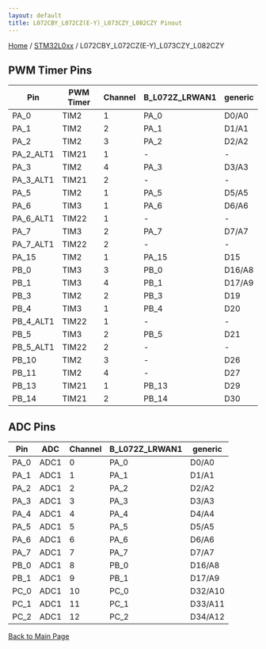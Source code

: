 ```yaml
---
layout: default
title: L072CBY_L072CZ(E-Y)_L073CZY_L082CZY Pinout
---
```


[Home](../../index.md) / [STM32L0xx](../index.md) / L072CBY_L072CZ(E-Y)_L073CZY_L082CZY

## PWM Timer Pins

| Pin | PWM Timer | Channel | B_L072Z_LRWAN1 | generic |
| --- | --- | --- | --- | --- |
| PA_0 | TIM2 | 1 | PA_0 | D0/A0 |
| PA_1 | TIM2 | 2 | PA_1 | D1/A1 |
| PA_2 | TIM2 | 3 | PA_2 | D2/A2 |
| PA_2_ALT1 | TIM21 | 1 | - | - |
| PA_3 | TIM2 | 4 | PA_3 | D3/A3 |
| PA_3_ALT1 | TIM21 | 2 | - | - |
| PA_5 | TIM2 | 1 | PA_5 | D5/A5 |
| PA_6 | TIM3 | 1 | PA_6 | D6/A6 |
| PA_6_ALT1 | TIM22 | 1 | - | - |
| PA_7 | TIM3 | 2 | PA_7 | D7/A7 |
| PA_7_ALT1 | TIM22 | 2 | - | - |
| PA_15 | TIM2 | 1 | PA_15 | D15 |
| PB_0 | TIM3 | 3 | PB_0 | D16/A8 |
| PB_1 | TIM3 | 4 | PB_1 | D17/A9 |
| PB_3 | TIM2 | 2 | PB_3 | D19 |
| PB_4 | TIM3 | 1 | PB_4 | D20 |
| PB_4_ALT1 | TIM22 | 1 | - | - |
| PB_5 | TIM3 | 2 | PB_5 | D21 |
| PB_5_ALT1 | TIM22 | 2 | - | - |
| PB_10 | TIM2 | 3 | - | D26 |
| PB_11 | TIM2 | 4 | - | D27 |
| PB_13 | TIM21 | 1 | PB_13 | D29 |
| PB_14 | TIM21 | 2 | PB_14 | D30 |


## ADC Pins

| Pin | ADC | Channel | B_L072Z_LRWAN1 | generic |
| --- | --- | --- | --- | --- |
| PA_0 | ADC1 | 0 | PA_0 | D0/A0 |
| PA_1 | ADC1 | 1 | PA_1 | D1/A1 |
| PA_2 | ADC1 | 2 | PA_2 | D2/A2 |
| PA_3 | ADC1 | 3 | PA_3 | D3/A3 |
| PA_4 | ADC1 | 4 | PA_4 | D4/A4 |
| PA_5 | ADC1 | 5 | PA_5 | D5/A5 |
| PA_6 | ADC1 | 6 | PA_6 | D6/A6 |
| PA_7 | ADC1 | 7 | PA_7 | D7/A7 |
| PB_0 | ADC1 | 8 | PB_0 | D16/A8 |
| PB_1 | ADC1 | 9 | PB_1 | D17/A9 |
| PC_0 | ADC1 | 10 | PC_0 | D32/A10 |
| PC_1 | ADC1 | 11 | PC_1 | D33/A11 |
| PC_2 | ADC1 | 12 | PC_2 | D34/A12 |


[Back to Main Page](../../index.md)